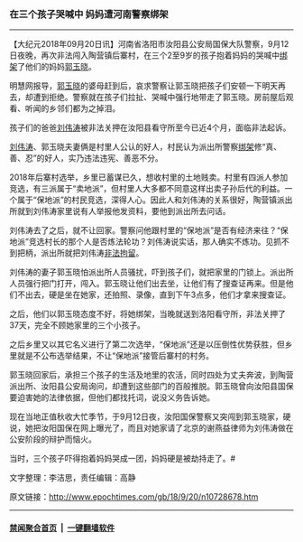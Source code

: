 ### 在三个孩子哭喊中 妈妈遭河南警察绑架
------------------------

<p>【大纪元2018年09月20日讯】河南省洛阳市汝阳县公安局国保大队警察，9月12日夜晚，再次非法闯入陶营镇后寨村，在三个2至9岁的孩子抱着妈妈的哭喊中<a href="http://www.epochtimes.com/gb/tag/%E7%BB%91%E6%9E%B6.html">绑架</a>了他们的妈妈<a href="http://www.epochtimes.com/gb/tag/%E9%83%AD%E7%8E%89%E6%99%93.html">郭玉晓</a>。</p>
<p>明慧网报导，<a href="http://www.epochtimes.com/gb/tag/%E9%83%AD%E7%8E%89%E6%99%93.html">郭玉晓</a>的婆母赶到后，哀求警察让郭玉晓把孩子们安顿一下明天再去，却遭到拒绝。警察就在孩子们拉扯、哭喊中强行地带走了郭玉晓。房前屋后观看、听闻的乡邻们都为之掉泪。</p>
<p>孩子们的爸爸<a href="http://www.epochtimes.com/gb/tag/%E5%88%98%E4%BC%9F%E6%B6%9B.html">刘伟涛</a>被非法关押在汝阳县看守所至今已近4个月，面临非法起诉。</p>
<p><a href="http://www.epochtimes.com/gb/tag/%E5%88%98%E4%BC%9F%E6%B6%9B.html">刘伟涛</a>、郭玉晓夫妻俩是村里人公认的好人，村民认为派出所警察<a href="http://www.epochtimes.com/gb/tag/%E7%BB%91%E6%9E%B6.html">绑架</a>修“真、善、忍”的好人，实乃违法违宪、善恶不分。</p>
<p>2018年后寨村选举，乡里已蓄谋已久，想收村里的土地贱卖。村里有四派人参加竞选，有三派属于“卖地派”，但村里人大多都不同意这样出卖子孙后代的利益。一个属于“保地派”的村民竞选，深得人心。因此人和刘伟涛的关系很好，陶营镇派出所就到刘伟涛家里说有人举报他发资料，要他到派出所去问话。</p>
<p>刘伟涛去了之后，就不让回家。警察问他跟村里的“保地派”是否有经济来往？“保地派”竞选村长的那个人是否炼法轮功？刘伟涛说实话，那人确实不炼功。见抓不到把柄，派出所就把刘伟涛<a href="http://www.epochtimes.com/gb/tag/%E9%9D%9E%E6%B3%95%E6%8B%98%E7%95%99.html">非法拘留</a>。</p>
<p>刘伟涛的妻子郭玉晓怕派出所人员骚扰，吓到孩子们，就把家里的门锁上。派出所人员强行把门打开，闯入。郭玉晓让他们出去坐，让他们有了搜查证再来。但是他们不出去，硬是坐在她家，还拍照、录像，直到下午3点多，他们才拿来搜查证。</p>
<p>之后，他们以郭玉晓态度不好，将她绑架，当晚就送到洛阳看守所，非法关押了37天，完全不顾她家里的三个小孩子。</p>
<p>之后乡里又以其它名义进行了第二次选举，“保地派”还是以压倒性优势获胜，但乡里就是不公布选举结果，不让“保地派”接管后寨村的村务。</p>
<p>郭玉晓回家后，承担三个孩子的生活及地里的农活，同时四处为丈夫奔波，到陶营派出所、汝阳县公安局询问，却遭到这些部门的百般推脱。郭玉晓曾向汝阳县国保要迫害她的法律依据，但他们都找托词，说没义务告诉她。</p>
<p>现在当地正值秋收大忙季节，于9月12日夜，汝阳国保警察又突闯到郭玉晓家，硬说，她把汝阳国保在网上曝光了，而且对她家请了北京的谢燕益律师为刘伟涛做在公安阶段的辩护而恼火。</p>
<p>当时，三个孩子吓得抱着妈妈哭成一团，妈妈硬是被劫持走了。#</p>
<p>文字整理：李洁思，责任编辑：高静</p>

原文链接：http://www.epochtimes.com/gb/18/9/20/n10728678.htm


------------------------
#### [禁闻聚合首页](https://github.com/gfw-breaker/banned-news/blob/master/README.md) &nbsp;|&nbsp;  [一键翻墙软件](https://github.com/gfw-breaker/nogfw/blob/master/README.md)
